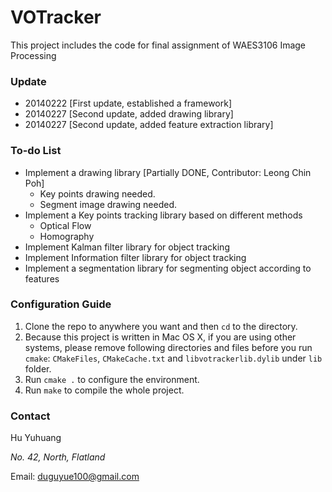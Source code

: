 VOTracker
=========

This project includes the code for final assignment of WAES3106 Image Processing

### Update ###

+ 20140222 [First update, established a framework]
+ 20140227 [Second update, added drawing library]
+ 20140227 [Second update, added feature extraction library]

### To-do List ##

+ Implement a drawing library [Partially DONE, Contributor: Leong Chin Poh]
  - Key points drawing needed.
  - Segment image drawing needed.
+ Implement a Key points tracking library based on different methods
  - Optical Flow
  - Homography
+ Implement Kalman filter library for object tracking
+ Implement Information filter library for object tracking
+ Implement a segmentation library for segmenting object according to features

### Configuration Guide ###

1. Clone the repo to anywhere you want and then `cd` to the directory.
2. Because this project is written in Mac OS X, if you are using other systems, please remove following directories and files before you run `cmake`: `CMakeFiles`, `CMakeCache.txt` and `libvotrackerlib.dylib` under `lib` folder.
3. Run `cmake .` to configure the environment.
4. Run `make` to compile the whole project.

### Contact ###

Hu Yuhuang

_No. 42, North, Flatland_

Email: duguyue100@gmail.com
